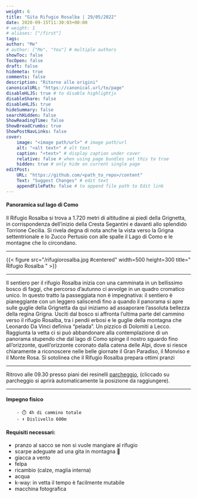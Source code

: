 ```yaml
---
weight: 6
title: "Gita Rifugio Rosalba | 29/05/2022"
date: 2020-09-15T11:30:03+00:00
# weight: 1
# aliases: ["/first"]
tags: 
author: "Me"
# author: ["Me", "You"] # multiple authors
showToc: false
TocOpen: false
draft: false
hidemeta: true
comments: false
description: "Ritorno alle origini"
canonicalURL: "https://canonical.url/to/page"
disableHLJS: true # to disable highlightjs
disableShare: false
disableHLJS: true
hideSummary: false
searchHidden: false
ShowReadingTime: false
ShowBreadCrumbs: true
ShowPostNavLinks: false 
cover:
    image: "<image path/url>" # image path/url
    alt: "<alt text>" # alt text
    caption: "<text>" # display caption under cover
    relative: false # when using page bundles set this to true
    hidden: true # only hide on current single page
editPost:
    URL: "https://github.com/<path_to_repo>/content"
    Text: "Suggest Changes" # edit text
    appendFilePath: false # to append file path to Edit link
---
```




#### Panoramica sul lago di Como

<!--more--> 
Il Rifugio Rosalba si trova a 1.720 metri di altitudine ai piedi della Grignetta, in corrispondenza dell’inizio della Cresta Segantini e davanti allo splendido Torrione Cecilia. Si rivela degna di nota anche la vista verso la Grigna settentrionale e lo Zucco Pertusio con alle spalle il Lago di Como e le montagne che lo circondano.


---

{{< figure src="/rifugiorosalba.jpg #centered" width=500 height=300 title=" Rifugio Rosalba " >}}

---
Il sentiero per il rifugio Rosalba inizia con una camminata in un bellissimo bosco di faggi, che percorso d’autunno ci avvolge in un quadro cromatico unico. In questo tratto la passeggiata non è impegnativa: il sentiero è pianeggiante con un leggero saliscendi fino a quando il panorama si apre sulle guglie della Grignetta da quì iniziamo ad assaporare l’assoluta bellezza della regina Grigna. Usciti dal bosco si affronta l’ultima parte del  cammino verso il rifugio Rosalba, tra i pendii erbosi e le guglie della montagna che Leonardo Da Vinci definiva “pelada”. Un pizzico di Dolomiti a Lecco. Raggiunta la vetta ci si può abbandonare alla contemplazione di un panorama stupendo che dal lago di Como spinge il nostro sguardo fino all’orizzonte, quell’orizzonte coronato dalla catena delle Alpi, dove si riesce chiaramente a riconoscere nelle belle giornate il Gran Paradiso, il Monviso e il Monte Rosa.
Si sotolinea che il Rifugio Rosalba prepara ottimi pranzi 

---

Ritrovo alle 09.30 presso piani dei resinelli [parcheggio](https://goo.gl/maps/ggeG1MieYDvQVspHA), (cliccado su parcheggio si aprirà automaticamente la posizione da raggiungere).

--- 
#### Impegno fisico

        - ⏱️ 4h di cammino totale
        - ⬆️ Dislivello 600m




#### Requisiti necessari:  
- pranzo al sacco se non si vuole mangiare al rifugio 
- scarpe adeguate ad una gita in montagna 🥾 
- giacca a vento
- felpa
- ricambio (calze, maglia interna)
- acqua 
- k-way: in vetta il tempo è facilmente mutabile
- macchina fotografica